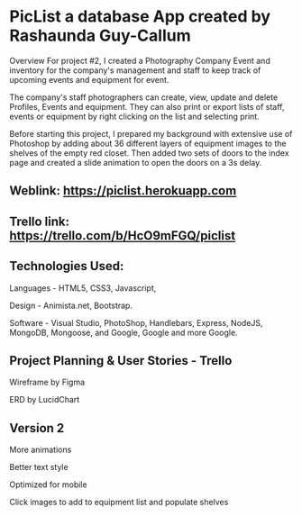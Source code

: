 
# PicList a database App created by Rashaunda Guy-Callum

Overview For project #2, I created a Photography Company Event and inventory for the company's management and staff to keep track of upcoming events and equipment for event. 

The company's staff photographers can create, view, update and delete Profiles, Events and equipment. They can also print or export lists of staff, events or equipment by right clicking on the list and selecting print.

Before starting this project, I prepared my background with extensive use of Photoshop by adding about 36 different layers of equipment images to the shelves of the empty red closet. Then added two sets of doors to the index page and created a slide animation to open the doors on a 3s delay.

## Weblink: https://piclist.herokuapp.com



## Trello link: https://trello.com/b/HcO9mFGQ/piclist

## Technologies Used:
Languages - HTML5, CSS3, Javascript,

Design - Animista.net, Bootstrap.

Software - Visual Studio, PhotoShop, Handlebars, Express, NodeJS, MongoDB, Mongoose, and Google, Google and more Google.

## Project Planning & User Stories - Trello
Wireframe by Figma

ERD by LucidChart

## Version 2
More animations

Better text style

Optimized for mobile

Click images to add to equipment list and populate shelves



